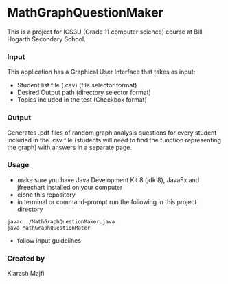 # MathGraphQuestionMaker

This is a project for ICS3U (Grade 11 computer science) course at Bill Hogarth Secondary School.

### Input

This application has a Graphical User Interface that takes as input:
  - Student list file (.csv) (file selector format)
  - Desired Output path (directory selector format)
  - Topics included in the test (Checkbox format)

### Output

Generates .pdf files of random graph analysis questions for every student included in the .csv file (students will need to find the function representing the graph) with answers in a separate page.


### Usage
  - make sure you have Java Development Kit 8 (jdk 8), JavaFx and jfreechart installed on your computer
  - clone this repository
  - in terminal or command-prompt run the following in this project directory
  ```
  javac ./MathGraphQuestionMaker.java
  java MathGraphQuestionMater
  ```
  - follow input guidelines
  
### Created by

Kiarash Majfi
